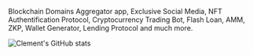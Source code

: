 Blockchain Domains Aggregator app, Exclusive Social Media, NFT Authentification Protocol, Cryptocurrency Trading Bot, Flash Loan, AMM, ZKP, Wallet Generator, Lending Protocol and much more.

![Clement's GitHub stats](https://github-readme-stats.vercel.app/api?username=clementroure&show_icons=true&theme=transparent)
